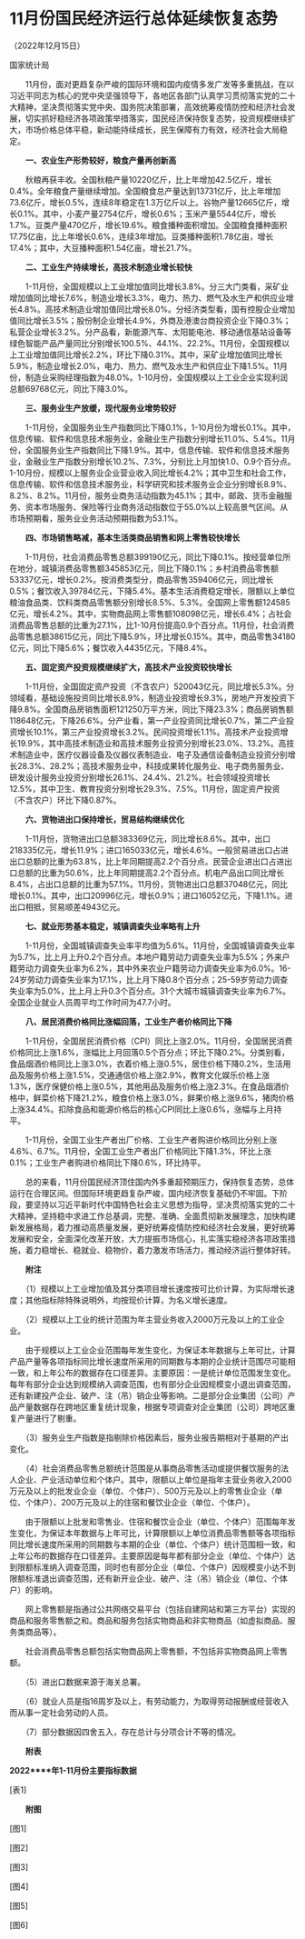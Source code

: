 # 11月份国民经济运行总体延续恢复态势

（2022年12月15日）

国家统计局

　　11月份，面对更趋复杂严峻的国际环境和国内疫情多发广发等多重挑战，在以习近平同志为核心的党中央坚强领导下，各地区各部门认真学习贯彻落实党的二十大精神，坚决贯彻落实党中央、国务院决策部署，高效统筹疫情防控和经济社会发展，切实抓好稳经济各项政策举措落实，国民经济保持恢复态势，投资规模继续扩大，市场价格总体平稳，新动能持续成长，民生保障有力有效，经济社会大局稳定。

　　**一、农业生产形势较好，粮食产量再创新高**

　　秋粮再获丰收。全国秋粮产量10220亿斤，比上年增加42.5亿斤，增长0.4%。全年粮食产量继续增加。全国粮食总产量达到13731亿斤，比上年增加73.6亿斤，增长0.5%，连续8年稳定在1.3万亿斤以上。谷物产量12665亿斤，增长0.1%。其中，小麦产量2754亿斤，增长0.6%；玉米产量5544亿斤，增长1.7%。豆类产量470亿斤，增长19.6%。粮食播种面积增加。全国粮食播种面积17.75亿亩，比上年增长0.6%，连续3年增加。豆类播种面积1.78亿亩，增长17.4%；其中，大豆播种面积1.54亿亩，增长21.7%。

　　**二、工业生产持续增长，高技术制造业增长较快**

　　1-11月份，全国规模以上工业增加值同比增长3.8%。分三大门类看，采矿业增加值同比增长7.6%，制造业增长3.3%，电力、热力、燃气及水生产和供应业增长4.8%。高技术制造业增加值同比增长8.0%。分经济类型看，国有控股企业增加值同比增长3.5%；股份制企业增长4.9%，外商及港澳台商投资企业下降0.3%；私营企业增长3.2%。分产品看，新能源汽车、太阳能电池、移动通信基站设备等绿色智能产品产量同比分别增长100.5%、44.1%、22.2%。11月份，全国规模以上工业增加值同比增长2.2%，环比下降0.31%。其中，采矿业增加值同比增长5.9%，制造业增长2.0%，电力、热力、燃气及水生产和供应业下降1.5%。11月份，制造业采购经理指数为48.0%。1-10月份，全国规模以上工业企业实现利润总额69768亿元，同比下降3.0%。

　　**三、服务业生产放缓，现代服务业增势较好**

　　1-11月份，全国服务业生产指数同比下降0.1%，1-10月份为增长0.1%。其中，信息传输、软件和信息技术服务业，金融业生产指数分别增长11.0%、5.4%。11月份，全国服务业生产指数同比下降1.9%。其中，信息传输、软件和信息技术服务业，金融业生产指数分别增长10.2%、7.3%，分别比上月加快1.0、0.9个百分点。1-10月份，规模以上服务业企业营业收入同比增长4.2%；其中卫生和社会工作，信息传输、软件和信息技术服务业，科学研究和技术服务业企业分别增长8.9%、8.2%、8.2%。11月份，服务业商务活动指数为45.1%；其中，邮政、货币金融服务、资本市场服务、保险等行业商务活动指数位于55.0%以上较高景气区间。从市场预期看，服务业业务活动预期指数为53.1%。

　　**四、市场销售略减，基本生活类商品销售和网上零售较快增长**

　　1-11月份，社会消费品零售总额399190亿元，同比下降0.1%。按经营单位所在地分，城镇消费品零售额345853亿元，同比下降0.1%；乡村消费品零售额53337亿元，增长0.2%。按消费类型分，商品零售359406亿元，同比增长0.5%；餐饮收入39784亿元，下降5.4%。基本生活消费稳定增长，限额以上单位粮油食品类、饮料类商品零售额分别增长8.5%、5.3%。全国网上零售额124585亿元，增长4.2%。其中，实物商品网上零售额108098亿元，增长6.4%；占社会消费品零售总额的比重为27.1%，比1-10月份提高0.9个百分点。11月份，社会消费品零售总额38615亿元，同比下降5.9%，环比增长0.15%。其中，商品零售34180亿元，同比下降5.6%；餐饮收入4435亿元，下降8.4%。

　　**五、固定资产投资规模继续扩大，高技术产业投资较快增长**

　　1-11月份，全国固定资产投资（不含农户）520043亿元，同比增长5.3%。分领域看，基础设施投资同比增长8.9%，制造业投资增长9.3%，房地产开发投资下降9.8%。全国商品房销售面积121250万平方米，同比下降23.3%；商品房销售额118648亿元，下降26.6%。分产业看，第一产业投资同比增长0.7%，第二产业投资增长10.1%，第三产业投资增长3.2%。民间投资增长1.1%。高技术产业投资增长19.9%，其中高技术制造业和高技术服务业投资分别增长23.0%、13.2%。高技术制造业中，医疗仪器设备及仪器仪表制造业、电子及通信设备制造业投资分别增长28.3%、28.2%；高技术服务业中，科技成果转化服务业、电子商务服务业、研发设计服务业投资分别增长26.1%、24.4%、21.2%。社会领域投资增长12.5%，其中卫生、教育投资分别增长29.3%、7.5%。11月份，固定资产投资（不含农户）环比下降0.87%。

　　**六、货物进出口保持增长，贸易结构继续优化**

　　1-11月份，货物进出口总额383369亿元，同比增长8.6%。其中，出口218335亿元，增长11.9%；进口165033亿元，增长4.6%。一般贸易进出口占进出口总额的比重为63.8%，比上年同期提高2.2个百分点。民营企业进出口占进出口总额的比重为50.6%，比上年同期提高2.2个百分点。机电产品出口同比增长8.4%，占出口总额的比重为57.1%。11月份，货物进出口总额37048亿元，同比增长0.1%。其中，出口20996亿元，增长0.9%；进口16052亿元，下降1.1%。进出口相抵，贸易顺差4943亿元。

　　**七、就业形势基本稳定，城镇调查失业率略有上升**

　　1-11月份，全国城镇调查失业率平均值为5.6%。11月份，全国城镇调查失业率为5.7%，比上月上升0.2个百分点。本地户籍劳动力调查失业率为5.5%；外来户籍劳动力调查失业率为6.2%，其中外来农业户籍劳动力调查失业率为6.0%。16-24岁劳动力调查失业率为17.1%，比上月下降0.8个百分点；25-59岁劳动力调查失业率为5.0%，比上月上升0.3个百分点。31个大城市城镇调查失业率为6.7%。全国企业就业人员周平均工作时间为47.7小时。

　　**八、居民消费价格同比涨幅回落，工业生产者价格同比下降**

　　1-11月份，全国居民消费价格（CPI）同比上涨2.0%。11月份，全国居民消费价格同比上涨1.6%，涨幅比上月回落0.5个百分点；环比下降0.2%。分类别看，食品烟酒价格同比上涨3.0%，衣着价格上涨0.5%，居住价格下降0.2%，生活用品及服务价格上涨1.5%，交通通信价格上涨2.9%，教育文化娱乐价格上涨1.3%，医疗保健价格上涨0.5%，其他用品及服务价格上涨2.3%。在食品烟酒价格中，鲜菜价格下降21.2%，粮食价格上涨3.0%，鲜果价格上涨9.6%，猪肉价格上涨34.4%。扣除食品和能源价格后的核心CPI同比上涨0.6%，涨幅与上月持平。

　　1-11月份，全国工业生产者出厂价格、工业生产者购进价格同比分别上涨4.6%、6.7%。11月份，全国工业生产者出厂价格同比下降1.3%，环比上涨0.1%；工业生产者购进价格同比下降0.6%，环比持平。

　　总的来看，11月份国民经济顶住国内外多重超预期压力，保持恢复态势，总体运行在合理区间。但国际环境更趋复杂严峻，国内经济恢复基础仍不牢固。下阶段，要坚持以习近平新时代中国特色社会主义思想为指导，坚决贯彻落实党的二十大精神，坚持稳中求进工作总基调，完整、准确、全面贯彻新发展理念，加快构建新发展格局，着力推动高质量发展，更好统筹疫情防控和经济社会发展，更好统筹发展和安全，全面深化改革开放，大力提振市场信心，扎实落实稳经济各项政策措施，着力稳增长、稳就业、稳物价，着力激发市场活力，推动经济运行整体好转。

　　**附注**

　　（1）规模以上工业增加值及其分类项目增长速度按可比价计算，为实际增长速度；其他指标除特殊说明外，均按现价计算，为名义增长速度。

　　（2）规模以上工业的统计范围为年主营业务收入2000万元及以上的工业企业。

　　由于规模以上工业企业范围每年发生变化，为保证本年数据与上年可比，计算产品产量等各项指标同比增长速度所采用的同期数与本期的企业统计范围尽可能相一致，和上年公布的数据存在口径差异。主要原因：一是统计单位范围发生变化。每年有部分企业达到规模纳入调查范围，也有部分企业因规模变小退出调查范围，还有新建投产企业、破产、注（吊）销企业等影响。二是部分企业集团（公司）产品产量数据存在跨地区重复统计现象，根据专项调查对企业集团（公司）跨地区重复产量进行了剔重。

　　（3）服务业生产指数是指剔除价格因素后，服务业报告期相对于基期的产出变化。

　　（4）社会消费品零售总额统计范围是从事商品零售活动或提供餐饮服务的法人企业、产业活动单位和个体户。其中，限额以上单位是指年主营业务收入2000万元及以上的批发业企业（单位、个体户）、500万元及以上的零售业企业（单位、个体户）、200万元及以上的住宿和餐饮业企业（单位、个体户）。

　　由于限额以上批发和零售业、住宿和餐饮业企业（单位、个体户）范围每年发生变化，为保证本年数据与上年可比，计算限额以上单位消费品零售额等各项指标同比增长速度所采用的同期数与本期的企业（单位、个体户）统计范围相一致，和上年公布的数据存在口径差异。主要原因是每年都有部分企业（单位、个体户）达到限额标准纳入调查范围，同时也有部分企业（单位、个体户）因规模变小达不到限额标准退出调查范围，还有新开业企业、破产、注（吊）销企业（单位、个体户）的影响。

　　网上零售额是指通过公共网络交易平台（包括自建网站和第三方平台）实现的商品和服务零售额之和。商品和服务包括实物商品和非实物商品（如虚拟商品、服务类商品等）。

　　社会消费品零售总额包括实物商品网上零售额，不包括非实物商品网上零售额。

　　（5）进出口数据来源于海关总署。

　　（6）就业人员是指16周岁及以上，有劳动能力，为取得劳动报酬或经营收入而从事一定社会劳动的人员。

　　（7）部分数据因四舍五入，存在总计与分项合计不等的情况。

　　**附表**

**2022****年1-11月份主要指标数据**

\[表1\]

　　**附图**

\[图1\]

\[图2\]

\[图3\]

\[图4\]

\[图5\]

\[图6\]